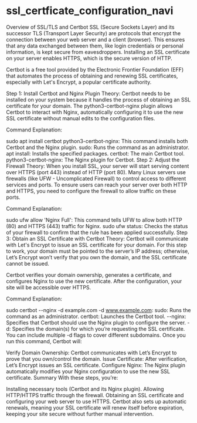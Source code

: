 # ssl_certficate_configuration_navi


Overview of SSL/TLS and Certbot
SSL (Secure Sockets Layer) and its successor TLS (Transport Layer Security) are protocols that encrypt the connection between your web server and a client (browser). This ensures that any data exchanged between them, like login credentials or personal information, is kept secure from eavesdroppers. Installing an SSL certificate on your server enables HTTPS, which is the secure version of HTTP.

Certbot is a free tool provided by the Electronic Frontier Foundation (EFF) that automates the process of obtaining and renewing SSL certificates, especially with Let's Encrypt, a popular certificate authority.

Step 1: Install Certbot and Nginx Plugin
Theory: Certbot needs to be installed on your system because it handles the process of obtaining an SSL certificate for your domain. The python3-certbot-nginx plugin allows Certbot to interact with Nginx, automatically configuring it to use the new SSL certificate without manual edits to the configuration files.

Command Explanation:

sudo apt install certbot python3-certbot-nginx: This command installs both Certbot and the Nginx plugin.
sudo: Runs the command as an administrator.
apt install: Installs the specified packages.
certbot: The main Certbot tool.
python3-certbot-nginx: The Nginx plugin for Certbot.
Step 2: Adjust the Firewall
Theory: When you install SSL, your server will start serving content over HTTPS (port 443) instead of HTTP (port 80). Many Linux servers use firewalls (like UFW - Uncomplicated Firewall) to control access to different services and ports. To ensure users can reach your server over both HTTP and HTTPS, you need to configure the firewall to allow traffic on these ports.

Command Explanation:

sudo ufw allow 'Nginx Full': This command tells UFW to allow both HTTP (80) and HTTPS (443) traffic for Nginx.
sudo ufw status: Checks the status of your firewall to confirm that the rule has been applied successfully.
Step 3: Obtain an SSL Certificate with Certbot
Theory: Certbot will communicate with Let's Encrypt to issue an SSL certificate for your domain. For this step to work, your domain must be pointed to the server’s IP address; otherwise, Let’s Encrypt won’t verify that you own the domain, and the SSL certificate cannot be issued.

Certbot verifies your domain ownership, generates a certificate, and configures Nginx to use the new certificate. After the configuration, your site will be accessible over HTTPS.

Command Explanation:

sudo certbot --nginx -d example.com -d www.example.com:
sudo: Runs the command as an administrator.
certbot: Launches the Certbot tool.
--nginx: Specifies that Certbot should use the Nginx plugin to configure the server.
-d: Specifies the domain(s) for which you’re requesting the SSL certificate. You can include multiple -d flags to cover different subdomains.
Once you run this command, Certbot will:

Verify Domain Ownership: Certbot communicates with Let’s Encrypt to prove that you own/control the domain.
Issue Certificate: After verification, Let’s Encrypt issues an SSL certificate.
Configure Nginx: The Nginx plugin automatically modifies your Nginx configuration to use the new SSL certificate.
Summary
With these steps, you’re:

Installing necessary tools (Certbot and its Nginx plugin).
Allowing HTTP/HTTPS traffic through the firewall.
Obtaining an SSL certificate and configuring your web server to use HTTPS.
Certbot also sets up automatic renewals, meaning your SSL certificate will renew itself before expiration, keeping your site secure without further manual intervention.
